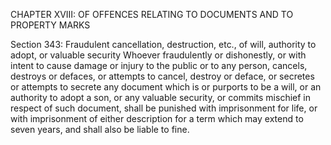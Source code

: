 CHAPTER XVIII: OF OFFENCES RELATING TO DOCUMENTS AND TO PROPERTY MARKS

Section 343: Fraudulent cancellation, destruction, etc., of will, authority to adopt, or valuable security
Whoever fraudulently or dishonestly, or with intent to cause damage or injury to the public or to any person, cancels, destroys or defaces, or attempts to cancel, destroy or deface, or secretes or attempts to secrete any document which is or purports to be a will, or an authority to adopt a son, or any valuable security, or commits mischief in respect of such document, shall be punished with imprisonment for life, or with imprisonment of either description for a term which may extend to seven years, and shall also be liable to fine.

